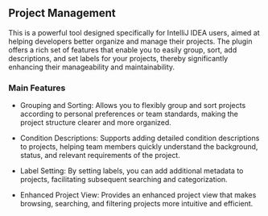 ## Project Management

This is a powerful tool designed specifically for IntelliJ IDEA users, aimed at helping developers better organize and manage their projects. The plugin offers a rich set of features that enable you to easily group, sort, add descriptions, and set labels for your projects, thereby significantly enhancing their manageability and maintainability.
   
### Main Features

- Grouping and Sorting: Allows you to flexibly group and sort projects according to personal preferences or team standards, making the project structure clearer and more organized.

- Condition Descriptions: Supports adding detailed condition descriptions to projects, helping team members quickly understand the background, status, and relevant requirements of the project.
- Label Setting: By setting labels, you can add additional metadata to projects, facilitating subsequent searching and categorization.
- Enhanced Project View: Provides an enhanced project view that makes browsing, searching, and filtering projects more intuitive and efficient.
